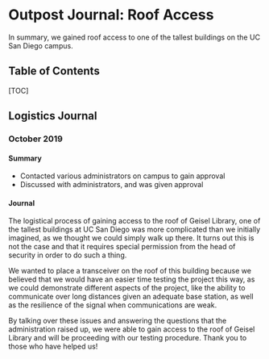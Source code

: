 # Outpost Journal: Roof Access

In summary, we gained roof access to one of the tallest buildings on the UC San Diego campus.

## Table of Contents

[TOC]

## Logistics Journal

### October 2019

#### Summary

* Contacted various administrators on campus to gain approval
* Discussed with administrators, and was given approval

#### Journal

The logistical process of gaining access to the roof of Geisel Library, one of the tallest buildings at UC San Diego was more complicated than we initially imagined, as we thought we could simply walk up there. It turns out this is not the case and that it requires special permission from the head of security in order to do such a thing.

We wanted to place a transceiver on the roof of this building because we believed that we would have an easier time testing the project this way, as we could demonstrate different aspects of the project, like the ability to communicate over long distances given an adequate base station, as well as the resilience of the signal when communications are weak.

By talking over these issues and answering the questions that the administration raised up, we were able to gain access to the roof of Geisel Library and will be proceeding with our testing procedure. Thank you to those who have helped us!
